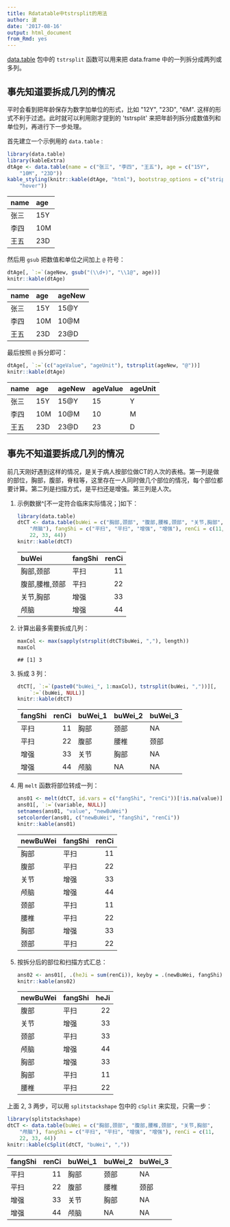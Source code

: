 ```yaml
---
title: Rdatatable中tstrsplit的用法
author: 波
date: '2017-08-16'
output: html_document
from_Rmd: yes
---
```


[data.table](http://rdatatable.com) 包中的 `tstrsplit` 函数可以用来把 data.frame 中的一列拆分成两列或多列。

## 事先知道要拆成几列的情况
平时会看到把年龄保存为数字加单位的形式，比如 "12Y", "23D", "6M". 这样的形式不利于过滤。此时就可以利用刚才提到的 'tstrsplit' 来把年龄列拆分成数值列和单位列，再进行下一步处理。

首先建立一个示例用的 `data.table` : 

```r
library(data.table)
library(kableExtra)
dtAge <- data.table(name = c("张三", "李四", "王五"), age = c("15Y", 
    "10M", "23D"))
kable_styling(knitr::kable(dtAge, "html"), bootstrap_options = c("striped", 
    "hover"))
```

<table class="table table-striped table-hover" style="margin-left: auto; margin-right: auto;">
<thead><tr>
<th style="text-align:left;"> name </th>
   <th style="text-align:left;"> age </th>
  </tr></thead>
<tbody>
<tr>
<td style="text-align:left;"> 张三 </td>
   <td style="text-align:left;"> 15Y </td>
  </tr>
<tr>
<td style="text-align:left;"> 李四 </td>
   <td style="text-align:left;"> 10M </td>
  </tr>
<tr>
<td style="text-align:left;"> 王五 </td>
   <td style="text-align:left;"> 23D </td>
  </tr>
</tbody>
</table>

然后用 `gsub` 把数值和单位之间加上 `@` 符号：

```r
dtAge[, `:=`(ageNew, gsub("(\\d+)", "\\1@", age))]
knitr::kable(dtAge)
```



|name |age |ageNew |
|:----|:---|:------|
|张三 |15Y |15@Y   |
|李四 |10M |10@M   |
|王五 |23D |23@D   |

最后按照 `@` 拆分即可：

```r
dtAge[, `:=`(c("ageValue", "ageUnit"), tstrsplit(ageNew, "@"))]
knitr::kable(dtAge)
```



|name |age |ageNew |ageValue |ageUnit |
|:----|:---|:------|:--------|:-------|
|张三 |15Y |15@Y   |15       |Y       |
|李四 |10M |10@M   |10       |M       |
|王五 |23D |23@D   |23       |D       |

## 事先不知道要拆成几列的情况

前几天刚好遇到这样的情况，是关于病人按部位做CT的人次的表格。第一列是做的部位，胸部，腹部，脊柱等，这里存在一人同时做几个部位的情况，每个部位都要计算。第二列是扫描方式，是平扫还是增强。第三列是人次。

1. 示例数据^[不一定符合临床实际情况；]如下：
    
    ```r
    library(data.table)
    dtCT <- data.table(buWei = c("胸部,颈部", "腹部,腰椎,颈部", "关节,胸部", 
        "颅脑"), fangShi = c("平扫", "平扫", "增强", "增强"), renCi = c(11, 
        22, 33, 44))
    knitr::kable(dtCT)
    ```
    
    
    
    |buWei          |fangShi | renCi|
    |:--------------|:-------|-----:|
    |胸部,颈部      |平扫    |    11|
    |腹部,腰椎,颈部 |平扫    |    22|
    |关节,胸部      |增强    |    33|
    |颅脑           |增强    |    44|

2. 计算出最多需要拆成几列：
    
    ```r
    maxCol <- max(sapply(strsplit(dtCT$buWei, ","), length))
    maxCol
    ```
    
    ```
    ## [1] 3
    ```

3. 拆成 3 列：
    
    ```r
    dtCT[, `:=`(paste0("buWei_", 1:maxCol), tstrsplit(buWei, ","))][, 
        `:=`(buWei, NULL)]
    knitr::kable(dtCT)
    ```
    
    
    
    |fangShi | renCi|buWei_1 |buWei_2 |buWei_3 |
    |:-------|-----:|:-------|:-------|:-------|
    |平扫    |    11|胸部    |颈部    |NA      |
    |平扫    |    22|腹部    |腰椎    |颈部    |
    |增强    |    33|关节    |胸部    |NA      |
    |增强    |    44|颅脑    |NA      |NA      |

4. 用 `melt` 函数将部位转成一列：
    
    ```r
    ans01 <- melt(dtCT, id.vars = c("fangShi", "renCi"))[!is.na(value)]
    ans01[, `:=`(variable, NULL)]
    setnames(ans01, "value", "newBuWei")
    setcolorder(ans01, c("newBuWei", "fangShi", "renCi"))
    knitr::kable(ans01)
    ```
    
    
    
    |newBuWei |fangShi | renCi|
    |:--------|:-------|-----:|
    |胸部     |平扫    |    11|
    |腹部     |平扫    |    22|
    |关节     |增强    |    33|
    |颅脑     |增强    |    44|
    |颈部     |平扫    |    11|
    |腰椎     |平扫    |    22|
    |胸部     |增强    |    33|
    |颈部     |平扫    |    22|

5. 按拆分后的部位和扫描方式汇总：
    
    ```r
    ans02 <- ans01[, .(heJi = sum(renCi)), keyby = .(newBuWei, fangShi)]
    knitr::kable(ans02)
    ```
    
    
    
    |newBuWei |fangShi | heJi|
    |:--------|:-------|----:|
    |腹部     |平扫    |   22|
    |关节     |增强    |   33|
    |颈部     |平扫    |   33|
    |颅脑     |增强    |   44|
    |胸部     |增强    |   33|
    |胸部     |平扫    |   11|
    |腰椎     |平扫    |   22|

上面 2, 3 两步，可以用 `splitstackshape` 包中的 `cSplit` 来实现，只需一步：

```r
library(splitstackshape)
dtCT <- data.table(buWei = c("胸部,颈部", "腹部,腰椎,颈部", "关节,胸部", 
    "颅脑"), fangShi = c("平扫", "平扫", "增强", "增强"), renCi = c(11, 
    22, 33, 44))
knitr::kable(cSplit(dtCT, "buWei", ","))
```



|fangShi | renCi|buWei_1 |buWei_2 |buWei_3 |
|:-------|-----:|:-------|:-------|:-------|
|平扫    |    11|胸部    |颈部    |NA      |
|平扫    |    22|腹部    |腰椎    |颈部    |
|增强    |    33|关节    |胸部    |NA      |
|增强    |    44|颅脑    |NA      |NA      |

